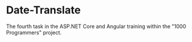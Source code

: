 # Date-Translate
The fourth task in the ASP.NET Core and Angular training within the "1000 Programmers" project.
